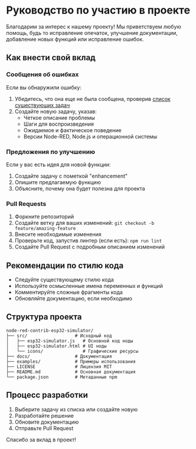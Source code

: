# Руководство по участию в проекте

Благодарим за интерес к нашему проекту! Мы приветствуем любую помощь, будь то исправление опечаток, улучшение документации, добавление новых функций или исправление ошибок.

## Как внести свой вклад

### Сообщения об ошибках

Если вы обнаружили ошибку:

1. Убедитесь, что она еще не была сообщена, проверив [список существующих задач](https://github.com/yourusername/node-red-contrib-esp32-simulator/issues)
2. Создайте новую задачу, указав:
   - Четкое описание проблемы
   - Шаги для воспроизведения
   - Ожидаемое и фактическое поведение
   - Версии Node-RED, Node.js и операционной системы

### Предложения по улучшению

Если у вас есть идея для новой функции:

1. Создайте задачу с пометкой "enhancement"
2. Опишите предлагаемую функцию
3. Объясните, почему она будет полезна для проекта

### Pull Requests

1. Форкните репозиторий
2. Создайте ветку для ваших изменений: `git checkout -b feature/amazing-feature`
3. Внесите необходимые изменения
4. Проверьте код, запустив линтер (если есть): `npm run lint`
5. Создайте Pull Request с подробным описанием изменений

## Рекомендации по стилю кода

- Следуйте существующему стилю кода
- Используйте осмысленные имена переменных и функций
- Комментируйте сложные фрагменты кода
- Обновляйте документацию, если необходимо

## Структура проекта

```
node-red-contrib-esp32-simulator/
├── src/                  # Исходный код
│   ├── esp32-simulator.js   # Основной код ноды
│   ├── esp32-simulator.html # UI ноды
│   └── icons/               # Графические ресурсы
├── docs/                 # Документация
├── examples/             # Примеры использования
├── LICENSE               # Лицензия MIT
├── README.md             # Основная документация
└── package.json          # Метаданные npm
```

## Процесс разработки

1. Выберите задачу из списка или создайте новую
2. Разработайте решение
3. Обновите документацию
4. Отправьте Pull Request

Спасибо за вклад в проект! 